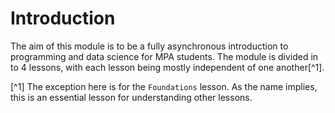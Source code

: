 # Introduction

The aim of this module is to be a fully asynchronous introduction to programming and data science for MPA students. The module is divided in to 4 lessons, with each lesson being mostly independent of one another[^1].


[^1] The exception here is for the `Foundations` lesson. As the name implies, this is an essential lesson for understanding other lessons.
